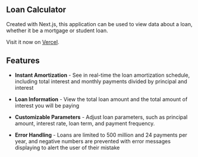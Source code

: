 ## Loan Calculator

Created with Next.js, this application can be used to view data about a loan, whether it be a mortgage or student loan.

Visit it now on [Vercel](https://charleywolf-loan-calculator.vercel.app).

## Features

- **Instant Amortization** -
  See in real-time the loan amortization schedule, including total interest and monthly payments divided by principal and interest

- **Loan Information** -
  View the total loan amount and the total amount of interest you will be paying

- **Customizable Parameters** -
  Adjust loan parameters, such as principal amount, interest rate, loan term, and payment frequency.

- **Error Handling** -
  Loans are limited to 500 million and 24 payments per year, and negative numbers are prevented with error messages displaying to alert the user of their mistake
